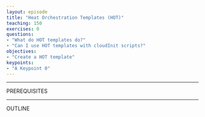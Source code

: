 ```yaml
---
layout: episode
title: "Heat Orchestration Templates (HOT)"
teaching: 150
exercises: 0
questions:
- "What do HOT templates do?"
- "Can I use HOT templates with cloudInit scripts?"
objectives:
- "Create a HOT template"
keypoints:
- "A Keypoint 0"
---
```


---
PREREQUISITES

---
OUTLINE
